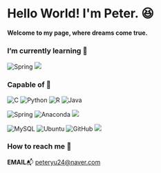 # Hello World! I'm Peter. 😆

**Welcome to my page, 
where dreams come true.**



### I’m currently learning 💩
  
  ![Spring](https://img.shields.io/badge/spring-%236DB33F.svg?style=for-the-badge&logo=spring&logoColor=white)
  <img src="https://img.shields.io/badge/springboot-6DB33F?style=for-the-badge&logo=springboot&logoColor=white">


### Capable of 💪

![C](https://img.shields.io/badge/c-%2300599C.svg?style=for-the-badge&logo=c&logoColor=white)
![Python](https://img.shields.io/badge/python-3670A0?style=for-the-badge&logo=python&logoColor=ffdd54)
![R](https://img.shields.io/badge/r-%23276DC3.svg?style=for-the-badge&logo=r&logoColor=white)
![Java](https://img.shields.io/badge/java-%23ED8B00.svg?style=for-the-badge&logo=openjdk&logoColor=white)



 ![Spring](https://img.shields.io/badge/spring-%236DB33F.svg?style=for-the-badge&logo=spring&logoColor=white)
 ![Anaconda](https://img.shields.io/badge/Anaconda-%2344A833.svg?style=for-the-badge&logo=anaconda&logoColor=white)
<img src="https://img.shields.io/badge/springboot-6DB33F?style=for-the-badge&logo=springboot&logoColor=white">


![MySQL](https://img.shields.io/badge/mysql-%2300f.svg?style=for-the-badge&logo=mysql&logoColor=white)
![Ubuntu](https://img.shields.io/badge/Ubuntu-E95420?style=for-the-badge&logo=ubuntu&logoColor=white)
![GitHub](https://img.shields.io/badge/github-%23121011.svg?style=for-the-badge&logo=github&logoColor=white)
<img src="https://img.shields.io/badge/git-F05032?style=for-the-badge&logo=git&logoColor=white">


### How to reach me 🙋

**EMAIL**📬 [peteryu24@naver.com](mailto:peteryu24@naver.com)
  






